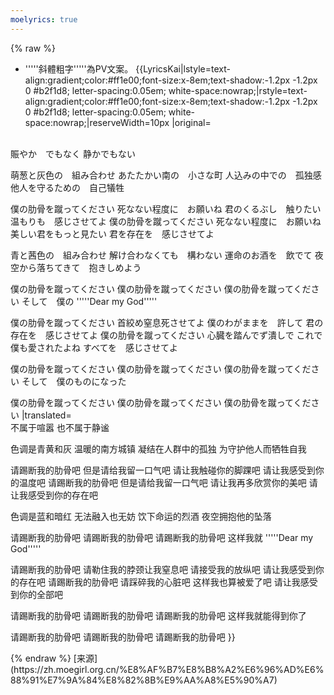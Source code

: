```yaml
---
moelyrics: true
---
```

{% raw %}
<lyrics hidden>
* '''''斜體粗字'''''為PV文案。
{{LyricsKai|lstyle=text-align:gradient;color:#ff1e00;font-size:x-8em;text-shadow:-1.2px -1.2px 0 #b2f1d8; letter-spacing:0.05em; white-space:nowrap;|rstyle=text-align:gradient;color:#ff1e00;font-size:x-8em;text-shadow:-1.2px -1.2px 0 #b2f1d8; letter-spacing:0.05em; white-space:nowrap;|reserveWidth=10px
|original=
<br />
賑やか　でもなく
静かでもない

萌葱と灰色の　組み合わせ
あたたかい南の　小さな町
人込みの中での　孤独感
他人を守るための　自己犠牲

僕の肋骨を蹴ってください
死なない程度に　お願いね
君のくるぶし　触りたい
温もりも　感じさせてよ
僕の肋骨を蹴ってください
死なない程度に　お願いね
美しい君をもっと見たい
君を存在を　感じさせてよ

青と茜色の　組み合わせ
解け合わなくても　構わない
運命のお酒を　飲でて
夜空から落ちてきて　抱きしめよう

僕の肋骨を蹴ってください
僕の肋骨を蹴ってください
僕の肋骨を蹴ってください
そして　僕の
'''''Dear my God'''''

僕の肋骨を蹴ってください
首絞め窒息死させてよ
僕のわがままを　許して
君の存在を　感じさせてよ
僕の肋骨を蹴ってください
心臓を踏んでず潰しで
これで　僕も愛されたよね
すべてを　感じさせてよ

僕の肋骨を蹴ってください
僕の肋骨を蹴ってください
僕の肋骨を蹴ってください
そして　僕のものになった

僕の肋骨を蹴ってください
僕の肋骨を蹴ってください
僕の肋骨を蹴ってください
|translated=
<br />
不属于喧嚣
也不属于静谧

色调是青黄和灰
温暖的南方城镇
凝结在人群中的孤独
为守护他人而牺牲自我

请踢断我的肋骨吧
但是请给我留一口气吧
请让我触碰你的脚踝吧
请让我感受到你的温度吧
请踢断我的肋骨吧
但是请给我留一口气吧
请让我再多欣赏你的美吧
请让我感受到你的存在吧

色调是蓝和暗红
无法融入也无妨
饮下命运的烈酒
夜空拥抱他的坠落

请踢断我的肋骨吧
请踢断我的肋骨吧
请踢断我的肋骨吧
这样我就
'''''Dear my God'''''

请踢断我的肋骨吧
请勒住我的脖颈让我窒息吧
请接受我的放纵吧
请让我感受到你的存在吧
请踢断我的肋骨吧
请踩碎我的心脏吧
这样我也算被爱了吧
请让我感受到你的全部吧

请踢断我的肋骨吧
请踢断我的肋骨吧
请踢断我的肋骨吧
这样我就能得到你了

请踢断我的肋骨吧
请踢断我的肋骨吧
请踢断我的肋骨吧
}}


<!--{{JUSF周存|collapsed}}-->
<!--[[分类:中国音乐作品]]-->
<!--[[分类:使用VOCALOID的歌曲]]-->
<!--[[分类:镜音铃歌曲]]-->
</lyrics>
<!-- <script src="https://sucicada.github.io/Moegirl-Lyric-Template-Parser/moelyrics.js"></script> -->
{% endraw  %}
[来源](https://zh.moegirl.org.cn/%E8%AF%B7%E8%B8%A2%E6%96%AD%E6%88%91%E7%9A%84%E8%82%8B%E9%AA%A8%E5%90%A7)
